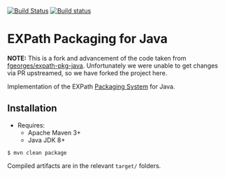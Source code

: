 [![Build Status](https://travis-ci.com/eXist-db/expath-pkg-java.png?branch=develop)](https://travis-ci.com/eXist-db/expath-pkg-java)
[![Build status](https://ci.appveyor.com/api/projects/status/jb816i3e4fh8wob3/branch/develop?svg=true)](https://ci.appveyor.com/project/AdamRetter/expath-pkg-java/branch/develop)

# EXPath Packaging for Java

**NOTE:** This is a fork and advancement of the code taken from [fgeorges/expath-pkg-java](https://github.com/fgeorges/expath-pkg-java). Unfortunately we were unable to get changes via PR upstreamed, so we have forked the project here.

Implementation of the EXPath [Packaging System](http://expath.org/modules/pkg/)
for Java.


## Installation

* Requires:
    * Apache Maven 3+
    * Java JDK 8+

```
$ mvn clean package
```

Compiled artifacts are in the relevant `target/` folders.
